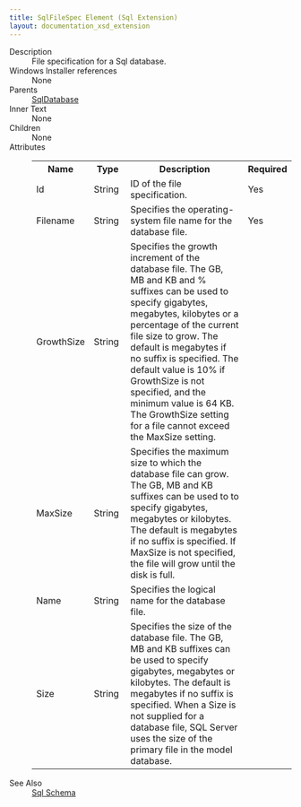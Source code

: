 ```yaml
---
title: SqlFileSpec Element (Sql Extension)
layout: documentation_xsd_extension
---
```

<dl>
  <dt>Description</dt>
  <dd>File specification for a Sql database.</dd>
  <dt>Windows Installer references</dt>
  <dd>None</dd>
  <dt>Parents</dt>
  <dd>
    <a href="../sql/sqldatabase" class="extension">SqlDatabase</a>
  </dd>
  <dt>Inner Text</dt>
  <dd>None</dd>
  <dt>Children</dt>
  <dd>None</dd>
  <dt>Attributes</dt>
  <dd>
    <table cellspacing="0" cellpadding="0" class="schema">
      <tr>
        <th width="15%">Name</th>
        <th width="15%">Type</th>
        <th width="65%">Description</th>
        <th width="15%">Required</th>
      </tr>
      <tr>
        <td>Id</td>
        <td>String</td>
        <td>ID of the file specification.</td>
        <td>Yes</td>
      </tr>
      <tr>
        <td>Filename</td>
        <td>String</td>
        <td>Specifies the operating-system file name for the database file.</td>
        <td>Yes</td>
      </tr>
      <tr>
        <td>GrowthSize</td>
        <td>String</td>
        <td>                         Specifies the growth increment of the database file. The GB, MB and KB and % suffixes can be used to                          specify gigabytes, megabytes, kilobytes or a percentage of the current file size to grow. The default is                          megabytes if no suffix is specified. The default value is 10% if GrowthSize is not specified, and the                          minimum value is 64 KB. The GrowthSize setting for a file cannot exceed the MaxSize setting.                     </td>
        <td>&nbsp;</td>
      </tr>
      <tr>
        <td>MaxSize</td>
        <td>String</td>
        <td>                         Specifies the maximum size to which the database file can grow. The GB, MB and KB suffixes can be used to                          to specify gigabytes, megabytes or kilobytes. The default is megabytes if no suffix is specified. If                          MaxSize is not specified, the file will grow until the disk is full.                     </td>
        <td>&nbsp;</td>
      </tr>
      <tr>
        <td>Name</td>
        <td>String</td>
        <td>Specifies the logical name for the database file.</td>
        <td>&nbsp;</td>
      </tr>
      <tr>
        <td>Size</td>
        <td>String</td>
        <td>                         Specifies the size of the database file. The GB, MB and KB suffixes can be used to specify gigabytes,                          megabytes or kilobytes. The default is megabytes if no suffix is specified. When a Size is not                          supplied for a database file, SQL Server uses the size of the primary file in the model database.                      </td>
        <td>&nbsp;</td>
      </tr>
    </table>
  </dd>
  <dt>See Also</dt>
  <dd>
    <a href="../sql">Sql Schema</a>
  </dd>
</dl>

